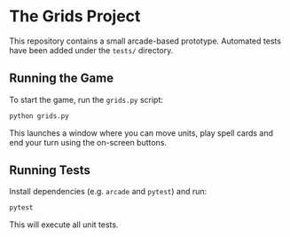 # The Grids Project

This repository contains a small arcade-based prototype. Automated tests have been added under the `tests/` directory.

## Running the Game

To start the game, run the `grids.py` script:

```bash
python grids.py
```

This launches a window where you can move units, play spell cards and end your turn using the on-screen buttons.

## Running Tests

Install dependencies (e.g. `arcade` and `pytest`) and run:

```bash
pytest
```

This will execute all unit tests.
